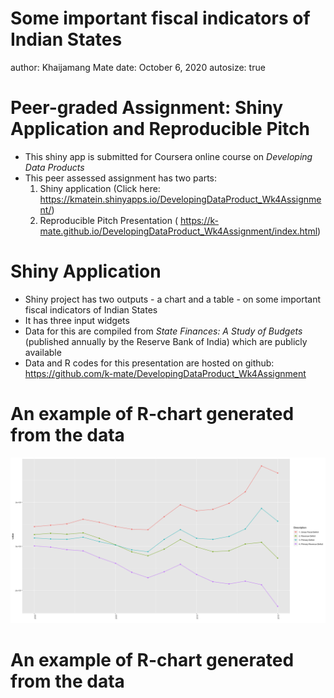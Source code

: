 Some important fiscal indicators of Indian States
========================================================
author: Khaijamang Mate
date: October 6, 2020
autosize: true

Peer-graded Assignment: Shiny Application and Reproducible Pitch
========================================================

- This shiny app is submitted for Coursera online course on _Developing Data Products_ 
- This peer assessed assignment has two parts:
  1. Shiny application (Click here: https://kmatein.shinyapps.io/DevelopingDataProduct_Wk4Assignment/)
  2. Reproducible Pitch Presentation ( https://k-mate.github.io/DevelopingDataProduct_Wk4Assignment/index.html)
  



Shiny Application
========================================================

- Shiny project has two outputs - a chart and a table - on some important fiscal indicators of Indian States
- It has three input widgets 
- Data for this are compiled from _State Finances: A Study of Budgets_ (published annually by the Reserve Bank of India) which are publicly available
- Data and R codes for this presentation are hosted on github: https://github.com/k-mate/DevelopingDataProduct_Wk4Assignment


An example of R-chart generated from the data
========================================================

![plot of chunk unnamed-chunk-1](index-figure/unnamed-chunk-1-1.png)



An example of R-chart generated from the data
========================================================





